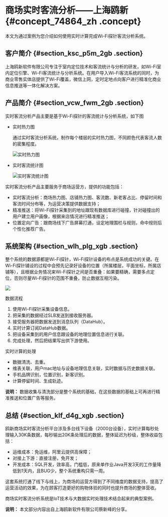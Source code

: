 # 商场实时客流分析——上海鸥新 {#concept_74864_zh .concept}

本文为通过案例为您介绍如何使用实时计算完成Wi-Fi探针客流分析系统。

## 客户简介 {#section_ksc_p5m_2gb .section}

上海鸥新软件有限公司专注于室内定位技术和客流统计与分析的研发，如Wi-Fi室内定位引擎、Wi-Fi客流统计与分析系统。在用户导入Wi-Fi客流系统的同时，为商业零售实体店提供了Wi-Fi覆盖，微信上网，定时定地点向客户进行精准化商业信息推送等一体化解决方案。

## 产品简介 {#section_vcw_fwm_2gb .section}

实时客流分析产品主要是基于Wi-Fi探针的客流统计与分析系统，如下图

-   实时热力图

    通过实时客流分析系统，制作每个楼层的实时热力图，不同颜色代表客流人数的密集程度。

    ![实时热力图](http://static-aliyun-doc.oss-cn-hangzhou.aliyuncs.com/assets/img/41099/155115153934772_zh-CN.png)

-   实时客流统计图

    ![实时客流统计图](http://static-aliyun-doc.oss-cn-hangzhou.aliyuncs.com/assets/img/41099/155115153934773_zh-CN.png)


实时客流分析产品主要服务于商场运营方，提供的功能包括：

-   实时客流分析：商场热力图、店铺热力图、客流数、新老客占比、停留时间和客流时间分布等，为运营决策提供数据支持；
-   精准推送：将Wi-Fi探针采集到的地址跟现有数据库进行碰撞，针对碰撞出的用户建立用户画像，根据来店情况进行精准推送；
-   位置定向广告：跟商场线下广告屏幕打通，设定地理围栏与规则，命中规则后个性化推荐广告。

## 系统架构 {#section_wlh_plg_xgb .section}

整个系统的数据源都是Wi-Fi探针，Wi-Fi探针设备的布点是系统成功的关键。在Wi-Fi探针铺设的过程中会预先记录好设备的位置（所属楼层，平面坐标，所属店铺等），且根据业务情况来Wi-Fi探针之间是否重叠：如果要精确，需要多点定位，否则尽量Wi-Fi探针的范围不重叠，防止数据互相污染。

![](http://static-aliyun-doc.oss-cn-hangzhou.aliyuncs.com/assets/img/41099/155115153939604_zh-CN.png)

数据流程

1.  使用Wi-Fi探针采集设备信息。
2.  把采集的数据经过SLB发送到接收服务器。
3.  接受服务器把数据发送到消息队列（DataHub）。
4.  实时计算订阅DataHub数据。
5.  把设备采集到的用户信息跟设备的地理位置信息进行关联。
6.  完成处理，然后把结果写出供下游使用。

实时计算的处理

-   数据清洗、去重。
-   维表关联，用户mac地址与设备地理信息关联，实时数据与历史数据关联。
-   手机品牌识别，位置识别，新客识别。
-   计算停留时间、生成轨迹。

**说明：** 数据收集与清洗部分是整个系统的基础，在这些数据的基础上可再进行精准推送和位置广告等服务。

## 总结 {#section_klf_d4g_xgb .section}

鸥新商场实时客流分析平台涉及多台线下设备（2000台设备），实时计算每秒处理输入30K条数据，每秒输出20K条处理后的数据，整体延迟为秒级，整体收益包括：

-   运维成本：免运维，阿里云提供高保障；
-   对接上下游：直接注册，免开发；
-   开发成本：SQL开发，效率高，门槛低，原来单作业Java开发3天的工作量降低到1天内，且BUG少，整个系统重构只需一周。

这套系统打通了线下与线上，为商场的运营方得到了不同维度的数据支持，提高了运营活动的效果，为在顾客打造更好的购物体验的同时也提升商场的整体营收。

商场实时客流分析系统是IoT技术与大数据实时处理技术结合起来的典型案例。

**说明：** 本文部分内容出自上海鸥新软件有限公司蔡新峰的分享。

